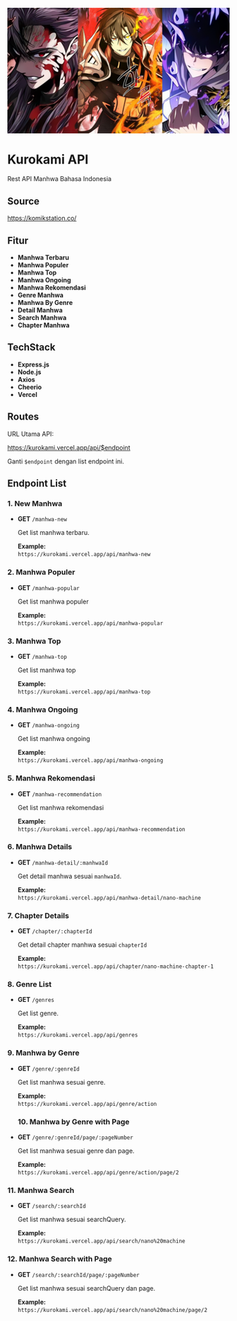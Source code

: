 ![App Screenshot](panel.png)
# Kurokami API
Rest API Manhwa Bahasa Indonesia

## Source
https://komikstation.co/

## Fitur

- **Manhwa Terbaru**
- **Manhwa Populer**
- **Manhwa Top**
- **Manhwa Ongoing**
- **Manhwa Rekomendasi**
- **Genre Manhwa**
- **Manhwa By Genre**
- **Detail Manhwa**
- **Search Manhwa**
- **Chapter Manhwa**

## TechStack

- **Express.js**
- **Node.js**
- **Axios**
- **Cheerio**
- **Vercel**

## Routes
URL Utama API:

https://kurokami.vercel.app/api/$endpoint

Ganti `$endpoint` dengan list endpoint ini.

## Endpoint List

### 1. New Manhwa
- **GET** `/manhwa-new`
  
  Get list manhwa terbaru.
  
  **Example:**  
  `https://kurokami.vercel.app/api/manhwa-new`

### 2. Manhwa Populer
- **GET** `/manhwa-popular`

  Get list manhwa populer

  **Example:**  
  `https://kurokami.vercel.app/api/manhwa-popular`
  
### 3. Manhwa Top
- **GET** `/manhwa-top`

  Get list manhwa top

  **Example:**  
  `https://kurokami.vercel.app/api/manhwa-top`
  
### 4. Manhwa Ongoing
- **GET** `/manhwa-ongoing`

  Get list manhwa ongoing

  **Example:**  
  `https://kurokami.vercel.app/api/manhwa-ongoing`
  
### 5. Manhwa Rekomendasi
- **GET** `/manhwa-recommendation`

  Get list manhwa rekomendasi

  **Example:**  
  `https://kurokami.vercel.app/api/manhwa-recommendation`

  
### 6. Manhwa Details
- **GET** `/manhwa-detail/:manhwaId`

  Get detail manhwa sesuai  `manhwaId`.

  **Example:**  
  `https://kurokami.vercel.app/api/manhwa-detail/nano-machine`
  

### 7. Chapter Details
- **GET** `/chapter/:chapterId`

  Get detail chapter manhwa sesuai  `chapterId`

  **Example:**  
  `https://kurokami.vercel.app/api/chapter/nano-machine-chapter-1`
  

### 8. Genre List
- **GET** `/genres`

  Get list genre.

  **Example:**  
  `https://kurokami.vercel.app/api/genres`


### 9. Manhwa by Genre 
- **GET** `/genre/:genreId`

  Get list manhwa sesuai genre.

  **Example:**  
  `https://kurokami.vercel.app/api/genre/action`


  ### 10. Manhwa by Genre with Page
- **GET** `/genre/:genreId/page/:pageNumber`

  Get list manhwa sesuai genre dan page.

  **Example:**  
  `https://kurokami.vercel.app/api/genre/action/page/2`


### 11. Manhwa Search
- **GET** `/search/:searchId`

  Get list manhwa sesuai searchQuery.

  **Example:**  
  `https://kurokami.vercel.app/api/search/nano%20machine`

  
### 12. Manhwa Search with Page
- **GET** `/search/:searchId/page/:pageNumber`

  Get list manhwa sesuai searchQuery dan page.

  **Example:**  
  `https://kurokami.vercel.app/api/search/nano%20machine/page/2`
